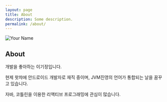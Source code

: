 ```yaml
---
layout: page
title: About
description: Some description.
permalink: /about/
---
```


<img itemprop="image" class="img-rounded" src="https://i.imgur.com/oGENDcZ.jpg" alt="Your Name">

## About

개발을 좋아하는 이기정입니다.

현제 왓챠에 안드로이드 개발자로 재직 중이며, JVM진영의 언어가 통합되는 날을 꿈꾸고 있습니다.

자바, 코틀린을 이용한 리액티브 프로그래밍에 관심이 많습니다.
